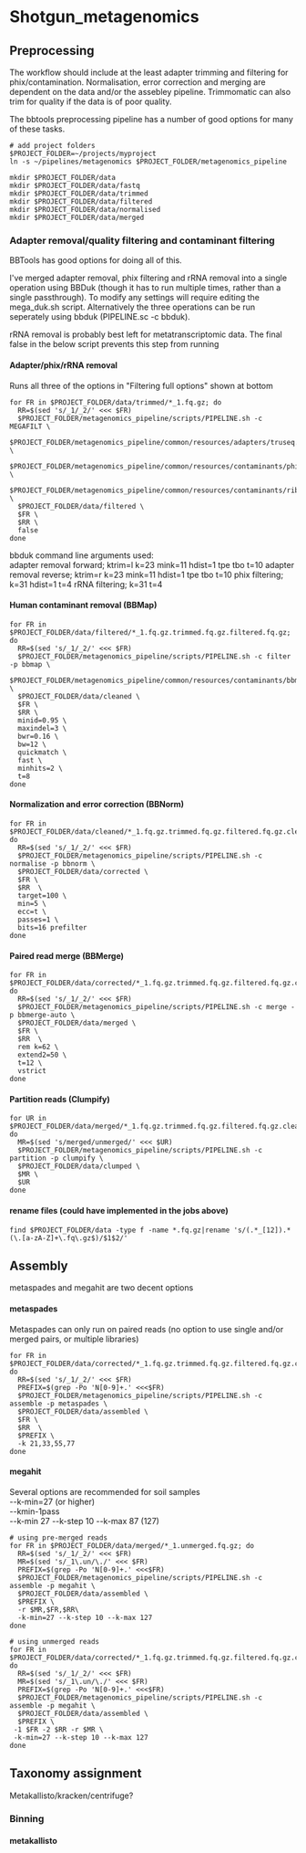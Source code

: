 # Shotgun_metagenomics

## Preprocessing
The workflow should include at the least adapter trimming and filtering for phix/contamination. Normalisation, error correction and merging are dependent on the data and/or the assebley pipeline. Trimmomatic can also trim for quality if the data is of poor quality.

The bbtools preprocessing pipeline has a number of good options for many of these tasks.

```shell
# add project folders
$PROJECT_FOLDER=~/projects/myproject
ln -s ~/pipelines/metagenomics $PROJECT_FOLDER/metagenomics_pipeline

mkdir $PROJECT_FOLDER/data
mkdir $PROJECT_FOLDER/data/fastq
mkdir $PROJECT_FOLDER/data/trimmed
mkdir $PROJECT_FOLDER/data/filtered
mkdir $PROJECT_FOLDER/data/normalised
mkdir $PROJECT_FOLDER/data/merged
```
### Adapter removal/quality filtering and contaminant filtering
BBTools has good options for doing all of this. 

I've merged adapter removal, phix filtering and rRNA removal into a single operation using BBDuk (though it has to run multiple times, rather than a single passthrough). To modify any settings will require editing the mega_duk.sh script. Alternatively the three operations can be run seperately using bbduk (PIPELINE.sc -c bbduk). 

rRNA removal is probably best left for metatranscriptomic data. The final false in the below script prevents this step from running

#### Adapter/phix/rRNA removal
Runs all three of the options in "Filtering full options" shown at bottom
```shell
for FR in $PROJECT_FOLDER/data/trimmed/*_1.fq.gz; do
  RR=$(sed 's/_1/_2/' <<< $FR)
  $PROJECT_FOLDER/metagenomics_pipeline/scripts/PIPELINE.sh -c MEGAFILT \
  $PROJECT_FOLDER/metagenomics_pipeline/common/resources/adapters/truseq.fa \
  $PROJECT_FOLDER/metagenomics_pipeline/common/resources/contaminants/phix_174.fa \
  $PROJECT_FOLDER/metagenomics_pipeline/common/resources/contaminants/ribokmers.fa.gz \
  $PROJECT_FOLDER/data/filtered \
  $FR \
  $RR \
  false
done  
```
bbduk command line arguments used:  
adapter removal forward; ktrim=l k=23 mink=11 hdist=1 tpe tbo t=10
adapter removal reverse; ktrim=r k=23 mink=11 hdist=1 tpe tbo t=10
phix filtering; k=31 hdist=1 t=4
rRNA filtering; k=31 t=4 

#### Human contaminant removal (BBMap)
```shell
for FR in $PROJECT_FOLDER/data/filtered/*_1.fq.gz.trimmed.fq.gz.filtered.fq.gz; do
  RR=$(sed 's/_1/_2/' <<< $FR)
  $PROJECT_FOLDER/metagenomics_pipeline/scripts/PIPELINE.sh -c filter -p bbmap \
  $PROJECT_FOLDER/metagenomics_pipeline/common/resources/contaminants/bbmap_human \
  $PROJECT_FOLDER/data/cleaned \
  $FR \
  $RR \
  minid=0.95 \
  maxindel=3 \
  bwr=0.16 \
  bw=12 \
  quickmatch \
  fast \
  minhits=2 \
  t=8
done
```
#### Normalization and error correction (BBNorm)
```shell
for FR in $PROJECT_FOLDER/data/cleaned/*_1.fq.gz.trimmed.fq.gz.filtered.fq.gz.cleaned.fq.gz; do
  RR=$(sed 's/_1/_2/' <<< $FR)
  $PROJECT_FOLDER/metagenomics_pipeline/scripts/PIPELINE.sh -c normalise -p bbnorm \
  $PROJECT_FOLDER/data/corrected \
  $FR \
  $RR  \
  target=100 \
  min=5 \
  ecc=t \
  passes=1 \
  bits=16 prefilter
done
```
#### Paired read merge (BBMerge)
```shell
for FR in $PROJECT_FOLDER/data/corrected/*_1.fq.gz.trimmed.fq.gz.filtered.fq.gz.cleaned.fq.gz.corrected.fq.gz; do
  RR=$(sed 's/_1/_2/' <<< $FR)
  $PROJECT_FOLDER/metagenomics_pipeline/scripts/PIPELINE.sh -c merge -p bbmerge-auto \
  $PROJECT_FOLDER/data/merged \
  $FR \
  $RR  \
  rem k=62 \
  extend2=50 \
  t=12 \
  vstrict
done
```

#### Partition reads (Clumpify)
```shell
for UR in $PROJECT_FOLDER/data/merged/*_1.fq.gz.trimmed.fq.gz.filtered.fq.gz.cleaned.fq.gz.corrected.fq.gz.unmerged.fq.gz; do
  MR=$(sed 's/merged/unmerged/' <<< $UR)
  $PROJECT_FOLDER/metagenomics_pipeline/scripts/PIPELINE.sh -c partition -p clumpify \
  $PROJECT_FOLDER/data/clumped \
  $MR \
  $UR 
done
```

#### rename files (could have implemented in the jobs above)
```shell
find $PROJECT_FOLDER/data -type f -name *.fq.gz|rename 's/(.*_[12]).*(\.[a-zA-Z]+\.fq\.gz$)/$1$2/'
```

## Assembly
metaspades and megahit are two decent options

#### metaspades
Metaspades can only run on paired reads (no option to use single and/or merged pairs, or multiple libraries)
```shell
for FR in $PROJECT_FOLDER/data/corrected/*_1.fq.gz.trimmed.fq.gz.filtered.fq.gz.cleaned.fq.gz.corrected.fq.gz; do
  RR=$(sed 's/_1/_2/' <<< $FR)
  PREFIX=$(grep -Po 'N[0-9]+.' <<<$FR)
  $PROJECT_FOLDER/metagenomics_pipeline/scripts/PIPELINE.sh -c assemble -p metaspades \
  $PROJECT_FOLDER/data/assembled \
  $FR \
  $RR  \
  $PREFIX \
  -k 21,33,55,77
done
```

#### megahit
Several options are recommended for soil samples  
--k-min=27 (or higher)  
--kmin-1pass  
--k-min 27 --k-step 10 --k-max 87 (127)  
```shell
# using pre-merged reads
for FR in $PROJECT_FOLDER/data/merged/*_1.unmerged.fq.gz; do
  RR=$(sed 's/_1/_2/' <<< $FR)
  MR=$(sed 's/_1\.un/\./' <<< $FR)
  PREFIX=$(grep -Po 'N[0-9]+.' <<<$FR)
  $PROJECT_FOLDER/metagenomics_pipeline/scripts/PIPELINE.sh -c assemble -p megahit \
  $PROJECT_FOLDER/data/assembled \
  $PREFIX \
  -r $MR,$FR,$RR\
  -k-min=27 --k-step 10 --k-max 127
done
```

```shell
# using unmerged reads
for FR in $PROJECT_FOLDER/data/corrected/*_1.fq.gz.trimmed.fq.gz.filtered.fq.gz.cleaned.fq.gz.corrected.fq.gz; do
  RR=$(sed 's/_1/_2/' <<< $FR)
  MR=$(sed 's/_1\.un/\./' <<< $FR)
  PREFIX=$(grep -Po 'N[0-9]+.' <<<$FR)
  $PROJECT_FOLDER/metagenomics_pipeline/scripts/PIPELINE.sh -c assemble -p megahit \
  $PROJECT_FOLDER/data/assembled \
  $PREFIX \
 -1 $FR -2 $RR -r $MR \
 -k-min=27 --k-step 10 --k-max 127
done
```   

## Taxonomy assignment
Metakallisto/kracken/centrifuge?

### Binning


#### metakallisto

